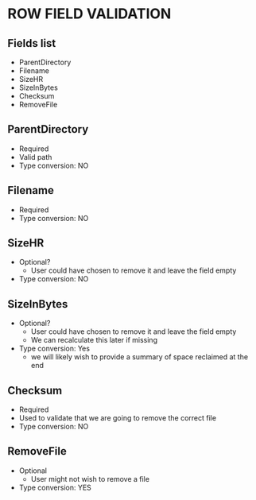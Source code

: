# ROW FIELD VALIDATION

## Fields list

- ParentDirectory
- Filename
- SizeHR
- SizeInBytes
- Checksum
- RemoveFile

## ParentDirectory

- Required
- Valid path
- Type conversion: NO

## Filename

- Required
- Type conversion: NO

## SizeHR

- Optional?
  - User could have chosen to remove it and leave the field empty
- Type conversion: NO

## SizeInBytes

- Optional?
  - User could have chosen to remove it and leave the field empty
  - We can recalculate this later if missing
- Type conversion: Yes
  - we will likely wish to provide a summary of space reclaimed at the end

## Checksum

- Required
- Used to validate that we are going to remove the correct file
- Type conversion: NO

## RemoveFile

- Optional
  - User might not wish to remove a file
- Type conversion: YES
